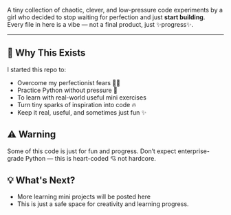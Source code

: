A tiny collection of chaotic, clever, and low-pressure code experiments by a girl who decided to stop waiting for perfection and just **start building**.  
Every file in here is a vibe — not a final product, just ✨progress✨.

---

## 🌟 Why This Exists

I started this repo to:
- Overcome my perfectionist fears 😵‍💫
- Practice Python without pressure 🐍
- To learn with real-world useful mini exercises
- Turn tiny sparks of inspiration into code 🔥
- Keep it real, useful, and sometimes just fun ✨

## ⚠️ Warning
Some of this code is just for fun and progress. Don’t expect enterprise-grade Python — this is heart-coded 💘 not hardcore.

## 💡 What's Next?
- More learning mini projects will be posted here
- This is just a safe space for creativity and learning progress.
